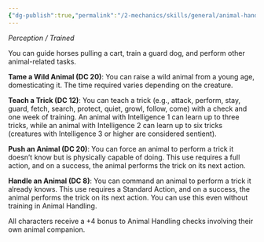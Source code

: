 ```yaml
---
{"dg-publish":true,"permalink":"/2-mechanics/skills/general/animal-handling/"}
---
```


*Perception / Trained*

You can guide horses pulling a cart, train a guard dog, and perform other animal-related tasks.

**Tame a Wild Animal (DC 20)**: You can raise a wild animal from a young age, domesticating it. The time required varies depending on the creature.

**Teach a Trick (DC 12)**: You can teach a trick (e.g., attack, perform, stay, guard, fetch, search, protect, quiet, growl, follow, come) with a check and one week of training. An animal with Intelligence 1 can learn up to three tricks, while an animal with Intelligence 2 can learn up to six tricks (creatures with Intelligence 3 or higher are considered sentient).

**Push an Animal (DC 20)**: You can force an animal to perform a trick it doesn’t know but is physically capable of doing. This use requires a full action, and on a success, the animal performs the trick on its next action.

**Handle an Animal (DC 8)**: You can command an animal to perform a trick it already knows. This use requires a Standard Action, and on a success, the animal performs the trick on its next action. You can use this even without training in Animal Handling.

All characters receive a +4 bonus to Animal Handling checks involving their own animal companion.